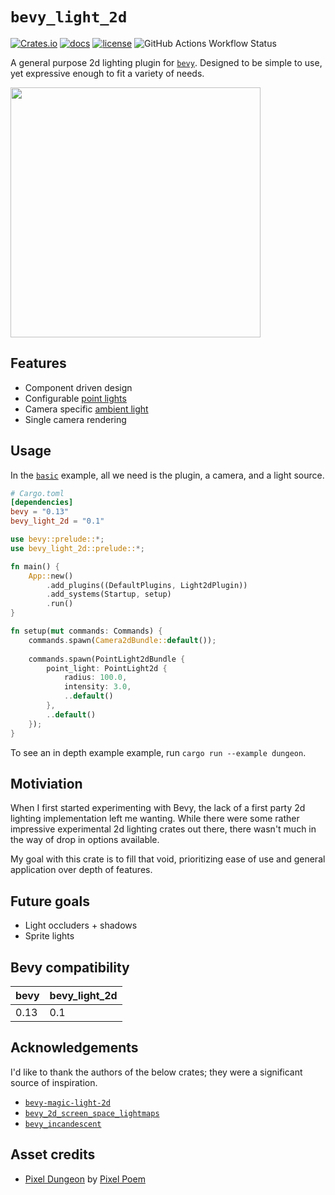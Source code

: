 # `bevy_light_2d`

[![Crates.io](https://img.shields.io/crates/v/bevy_light_2d)](https://crates.io/crates/bevy_light_2d)
[![docs](https://docs.rs/bevy_light_2d/badge.svg)](https://docs.rs/bevy_light_2d/)
[![license](https://img.shields.io/badge/license-MIT-blue.svg)](https://github.com/jgayfer/bevy_light_2d/blob/master/LICENSE)
![GitHub Actions Workflow Status](https://img.shields.io/github/actions/workflow/status/jgayfer/bevy_light_2d/build.yml)

A general purpose 2d lighting plugin for [`bevy`](https://bevyengine.org/).
Designed to be simple to use, yet expressive enough to fit a variety of needs.

<img src="https://github.com/jgayfer/bevy_light_2d/blob/main/static/dungeon.gif" width="400">

## Features

- Component driven design
- Configurable [point lights](https://docs.rs/bevy_light_2d/0.1.0/bevy_light_2d/light/struct.PointLight2d.html)
- Camera specific [ambient light](https://docs.rs/bevy_light_2d/0.1.0/bevy_light_2d/light/struct.AmbientLight2d.html)
- Single camera rendering

## Usage

In the [`basic`](https://github.com/jgayfer/bevy_light_2d/blob/main/examples/basic.rs) example, all we need is the plugin, a camera, and a light source.

```toml
# Cargo.toml
[dependencies]
bevy = "0.13"
bevy_light_2d = "0.1"
```

```rust
use bevy::prelude::*;
use bevy_light_2d::prelude::*;

fn main() {
    App::new()
        .add_plugins((DefaultPlugins, Light2dPlugin))
        .add_systems(Startup, setup)
        .run()
}

fn setup(mut commands: Commands) {
    commands.spawn(Camera2dBundle::default());
    
    commands.spawn(PointLight2dBundle {
        point_light: PointLight2d {
            radius: 100.0,
            intensity: 3.0,
            ..default()
        },
        ..default()
    });
}
```

To see an in depth example example, run `cargo run --example dungeon`.

## Motiviation

When I first started experimenting with Bevy, the lack of a first party 2d
lighting implementation left me wanting. While there were some rather impressive
experimental 2d lighting crates out there, there wasn't much in the way
of drop in options available.

My goal with this crate is to fill that void, prioritizing ease of use and
general application over depth of features.

## Future goals

- Light occluders + shadows
- Sprite lights

## Bevy compatibility

| bevy | bevy_light_2d |
|------|---------------|
| 0.13 | 0.1           |

## Acknowledgements

I'd like to thank the authors of the below crates; they were a significant source of inspiration.

- [`bevy-magic-light-2d`](https://github.com/zaycev/bevy-magic-light-2d)
- [`bevy_2d_screen_space_lightmaps`](https://github.com/goto64/bevy_2d_screen_space_lightmaps)
- [`bevy_incandescent`](https://github.com/443eb9/bevy_incandescent)

## Asset credits

- [Pixel Dungeon](https://pixel-poem.itch.io/dungeon-assetpuck) by [Pixel Poem](https://pixel-poem.itch.io/)
